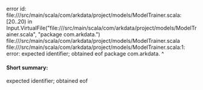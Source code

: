 error id: file://<WORKSPACE>/src/main/scala/com/arkdata/project/models/ModelTrainer.scala:[20..20) in Input.VirtualFile("file://<WORKSPACE>/src/main/scala/com/arkdata/project/models/ModelTrainer.scala", "package com.arkdata.")
file://<WORKSPACE>/src/main/scala/com/arkdata/project/models/ModelTrainer.scala
file://<WORKSPACE>/src/main/scala/com/arkdata/project/models/ModelTrainer.scala:1: error: expected identifier; obtained eof
package com.arkdata.
                    ^
#### Short summary: 

expected identifier; obtained eof